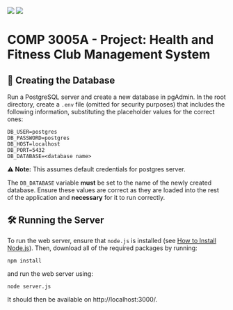 ![](https://badgen.net/static/node/v21.1.0/green)
![](https://badgen.net/badge/icon/postgresql?icon=postgresql&label)

# COMP 3005A - Project: Health and Fitness Club Management System

## 💾 Creating the Database
Run a PostgreSQL server and create a new database in pgAdmin. In the root directory, create a `.env` file (omitted for security purposes) that includes the following information, substituting the placeholder values for the correct ones:

```
DB_USER=postgres
DB_PASSWORD=postgres
DB_HOST=localhost
DB_PORT=5432
DB_DATABASE=<database name>
```
**⚠️ Note:** This assumes default credentials for postgres server.

The `DB_DATABASE` variable **must** be set to the name of the newly created database. Ensure these values are correct as they are loaded into the rest of the application and **necessary** for it to run correctly.

## 🛠️ Running the Server
To run the web server, ensure that `node.js` is installed (see [How to Install Node.js](https://nodejs.org/en/learn/getting-started/how-to-install-nodejs)). Then, download all of the required packages by running:

```shell
npm install
```

and run the web server using:

```shell
node server.js
```

It should then be available on http://localhost:3000/.
